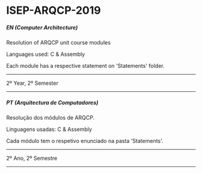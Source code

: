 # ISEP-ARQCP-2019

##### EN (Computer Architecture)
Resolution of ARQCP unit course modules

Languages used: C & Assembly

Each module has a respective statement on 'Statements' folder.

--------------------------------

2º Year, 2º Semester

--------------------------------
##### PT (Arquitectura de Computadores)
Resolução dos módulos de ARQCP.

Linguagens usadas: C & Assembly

Cada módulo tem o respetivo enunciado na pasta 'Statements'.

--------------------------------

2º Ano, 2º Semestre

--------------------------------


 
